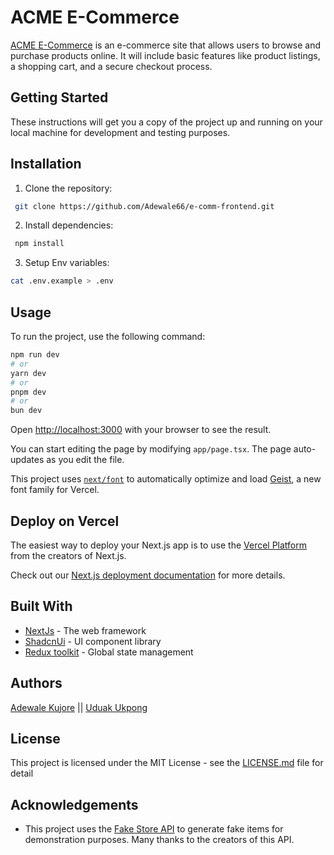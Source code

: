 # ACME E-Commerce 
[ACME E-Commerce](https://e-comm-frontend-xi.vercel.app) is an e-commerce site that allows users to browse and purchase products online. It will include basic features like product listings, a shopping cart, and a secure checkout process.

## Getting Started

These instructions will get you a copy of the project up and running on your local machine for development and testing purposes.

## Installation
1. Clone the repository:
```bash
 git clone https://github.com/Adewale66/e-comm-frontend.git
```

2. Install dependencies:
```bash
 npm install
 ```

3. Setup Env variables:
```bash
cat .env.example > .env
```

## Usage
To run the project, use the following command:
```bash
npm run dev
# or
yarn dev
# or
pnpm dev
# or
bun dev
```

Open [http://localhost:3000](http://localhost:3000) with your browser to see the result.

You can start editing the page by modifying `app/page.tsx`. The page auto-updates as you edit the file.

This project uses [`next/font`](https://nextjs.org/docs/app/building-your-application/optimizing/fonts) to automatically optimize and load [Geist](https://vercel.com/font), a new font family for Vercel.


## Deploy on Vercel

The easiest way to deploy your Next.js app is to use the [Vercel Platform](https://vercel.com/new?utm_medium=default-template&filter=next.js&utm_source=create-next-app&utm_campaign=create-next-app-readme) from the creators of Next.js.

Check out our [Next.js deployment documentation](https://nextjs.org/docs/app/building-your-application/deploying) for more details.

## Built With

* [NextJs](https://nextjs.org/) - The web framework
* [ShadcnUi](https://ui.shadcn.com/) - UI component library
* [Redux toolkit](https://redux.js.org/) - Global state management

## Authors
[Adewale Kujore](https://github.com/Adewale66) || [Uduak Ukpong](https://github.com/fahleh)

## License

This project is licensed under the MIT License - see the [LICENSE.md](LICENSE.md) file for detail

## Acknowledgements

- This project uses the [Fake Store API](https://fakestoreapi.com/) to generate fake items for demonstration purposes. Many thanks to the creators of this API.
